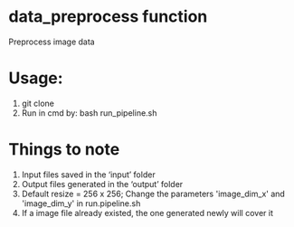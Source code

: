 # data_preprocess function
Preprocess image data

# Usage:
1. git clone 
2. Run in cmd by: bash run_pipeline.sh

# Things to note
1. Input files saved in the ‘input’ folder
2. Output files generated in the ‘output’ folder
3. Default resize = 256 x 256; Change the parameters 'image_dim_x' and 'image_dim_y' in run.pipeline.sh
4. If a image file already existed, the one generated newly will cover it
